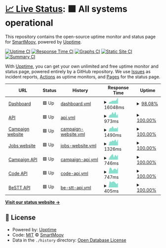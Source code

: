 # [📈 Live Status](https://status.smart-moov.io): <!--live status--> **🟩 All systems operational**

This repository contains the open-source uptime monitor and status page for [SmartMoov](https://www.smart-moov.fr), powered by [Upptime](https://github.com/upptime/upptime).

[![Uptime CI](https://github.com/smart-moov/upptime/workflows/Uptime%20CI/badge.svg)](https://github.com/smart-moov/upptime/actions?query=workflow%3A%22Uptime+CI%22)
[![Response Time CI](https://github.com/smart-moov/upptime/workflows/Response%20Time%20CI/badge.svg)](https://github.com/smart-moov/upptime/actions?query=workflow%3A%22Response+Time+CI%22)
[![Graphs CI](https://github.com/smart-moov/upptime/workflows/Graphs%20CI/badge.svg)](https://github.com/smart-moov/upptime/actions?query=workflow%3A%22Graphs+CI%22)
[![Static Site CI](https://github.com/smart-moov/upptime/workflows/Static%20Site%20CI/badge.svg)](https://github.com/smart-moov/upptime/actions?query=workflow%3A%22Static+Site+CI%22)
[![Summary CI](https://github.com/smart-moov/upptime/workflows/Summary%20CI/badge.svg)](https://github.com/smart-moov/upptime/actions?query=workflow%3A%22Summary+CI%22)

With [Upptime](https://upptime.js.org), you can get your own unlimited and free uptime monitor and status page, powered entirely by a GitHub repository. We use [Issues](https://github.com/smart-moov/upptime/issues) as incident reports, [Actions](https://github.com/smart-moov/upptime/actions) as uptime monitors, and [Pages](https://status.smart-moov.io) for the status page.

<!--start: status pages-->
<!-- This summary is generated by Upptime (https://github.com/upptime/upptime) -->
<!-- Do not edit this manually, your changes will be overwritten -->
<!-- prettier-ignore -->
| URL | Status | History | Response Time | Uptime |
| --- | ------ | ------- | ------------- | ------ |
| <img alt="" src="https://icons.duckduckgo.com/ip3/app.smart-moov.io.ico" height="13"> [Dashboard](https://app.smart-moov.io) | 🟩 Up | [dashboard.yml](https://github.com/smart-moov/upptime/commits/HEAD/history/dashboard.yml) | <details><summary><img alt="Response time graph" src="./graphs/dashboard/response-time-week.png" height="20"> 16048ms</summary><br><a href="https://status.smart-moov.io/history/dashboard"><img alt="Response time 6576" src="https://img.shields.io/endpoint?url=https%3A%2F%2Fraw.githubusercontent.com%2Fsmart-moov%2Fupptime%2FHEAD%2Fapi%2Fdashboard%2Fresponse-time.json"></a><br><a href="https://status.smart-moov.io/history/dashboard"><img alt="24-hour response time 24359" src="https://img.shields.io/endpoint?url=https%3A%2F%2Fraw.githubusercontent.com%2Fsmart-moov%2Fupptime%2FHEAD%2Fapi%2Fdashboard%2Fresponse-time-day.json"></a><br><a href="https://status.smart-moov.io/history/dashboard"><img alt="7-day response time 16048" src="https://img.shields.io/endpoint?url=https%3A%2F%2Fraw.githubusercontent.com%2Fsmart-moov%2Fupptime%2FHEAD%2Fapi%2Fdashboard%2Fresponse-time-week.json"></a><br><a href="https://status.smart-moov.io/history/dashboard"><img alt="30-day response time 18282" src="https://img.shields.io/endpoint?url=https%3A%2F%2Fraw.githubusercontent.com%2Fsmart-moov%2Fupptime%2FHEAD%2Fapi%2Fdashboard%2Fresponse-time-month.json"></a><br><a href="https://status.smart-moov.io/history/dashboard"><img alt="1-year response time 6678" src="https://img.shields.io/endpoint?url=https%3A%2F%2Fraw.githubusercontent.com%2Fsmart-moov%2Fupptime%2FHEAD%2Fapi%2Fdashboard%2Fresponse-time-year.json"></a></details> | <details><summary><a href="https://status.smart-moov.io/history/dashboard">98.08%</a></summary><a href="https://status.smart-moov.io/history/dashboard"><img alt="All-time uptime 99.11%" src="https://img.shields.io/endpoint?url=https%3A%2F%2Fraw.githubusercontent.com%2Fsmart-moov%2Fupptime%2FHEAD%2Fapi%2Fdashboard%2Fuptime.json"></a><br><a href="https://status.smart-moov.io/history/dashboard"><img alt="24-hour uptime 86.55%" src="https://img.shields.io/endpoint?url=https%3A%2F%2Fraw.githubusercontent.com%2Fsmart-moov%2Fupptime%2FHEAD%2Fapi%2Fdashboard%2Fuptime-day.json"></a><br><a href="https://status.smart-moov.io/history/dashboard"><img alt="7-day uptime 98.08%" src="https://img.shields.io/endpoint?url=https%3A%2F%2Fraw.githubusercontent.com%2Fsmart-moov%2Fupptime%2FHEAD%2Fapi%2Fdashboard%2Fuptime-week.json"></a><br><a href="https://status.smart-moov.io/history/dashboard"><img alt="30-day uptime 94.58%" src="https://img.shields.io/endpoint?url=https%3A%2F%2Fraw.githubusercontent.com%2Fsmart-moov%2Fupptime%2FHEAD%2Fapi%2Fdashboard%2Fuptime-month.json"></a><br><a href="https://status.smart-moov.io/history/dashboard"><img alt="1-year uptime 99.10%" src="https://img.shields.io/endpoint?url=https%3A%2F%2Fraw.githubusercontent.com%2Fsmart-moov%2Fupptime%2FHEAD%2Fapi%2Fdashboard%2Fuptime-year.json"></a></details>
| <img alt="" src="https://icons.duckduckgo.com/ip3/api.smart-moov.io.ico" height="13"> [API](https://api.smart-moov.io/ping) | 🟩 Up | [api.yml](https://github.com/smart-moov/upptime/commits/HEAD/history/api.yml) | <details><summary><img alt="Response time graph" src="./graphs/api/response-time-week.png" height="20"> 973ms</summary><br><a href="https://status.smart-moov.io/history/api"><img alt="Response time 1052" src="https://img.shields.io/endpoint?url=https%3A%2F%2Fraw.githubusercontent.com%2Fsmart-moov%2Fupptime%2FHEAD%2Fapi%2Fapi%2Fresponse-time.json"></a><br><a href="https://status.smart-moov.io/history/api"><img alt="24-hour response time 990" src="https://img.shields.io/endpoint?url=https%3A%2F%2Fraw.githubusercontent.com%2Fsmart-moov%2Fupptime%2FHEAD%2Fapi%2Fapi%2Fresponse-time-day.json"></a><br><a href="https://status.smart-moov.io/history/api"><img alt="7-day response time 973" src="https://img.shields.io/endpoint?url=https%3A%2F%2Fraw.githubusercontent.com%2Fsmart-moov%2Fupptime%2FHEAD%2Fapi%2Fapi%2Fresponse-time-week.json"></a><br><a href="https://status.smart-moov.io/history/api"><img alt="30-day response time 952" src="https://img.shields.io/endpoint?url=https%3A%2F%2Fraw.githubusercontent.com%2Fsmart-moov%2Fupptime%2FHEAD%2Fapi%2Fapi%2Fresponse-time-month.json"></a><br><a href="https://status.smart-moov.io/history/api"><img alt="1-year response time 1062" src="https://img.shields.io/endpoint?url=https%3A%2F%2Fraw.githubusercontent.com%2Fsmart-moov%2Fupptime%2FHEAD%2Fapi%2Fapi%2Fresponse-time-year.json"></a></details> | <details><summary><a href="https://status.smart-moov.io/history/api">100.00%</a></summary><a href="https://status.smart-moov.io/history/api"><img alt="All-time uptime 99.87%" src="https://img.shields.io/endpoint?url=https%3A%2F%2Fraw.githubusercontent.com%2Fsmart-moov%2Fupptime%2FHEAD%2Fapi%2Fapi%2Fuptime.json"></a><br><a href="https://status.smart-moov.io/history/api"><img alt="24-hour uptime 100.00%" src="https://img.shields.io/endpoint?url=https%3A%2F%2Fraw.githubusercontent.com%2Fsmart-moov%2Fupptime%2FHEAD%2Fapi%2Fapi%2Fuptime-day.json"></a><br><a href="https://status.smart-moov.io/history/api"><img alt="7-day uptime 100.00%" src="https://img.shields.io/endpoint?url=https%3A%2F%2Fraw.githubusercontent.com%2Fsmart-moov%2Fupptime%2FHEAD%2Fapi%2Fapi%2Fuptime-week.json"></a><br><a href="https://status.smart-moov.io/history/api"><img alt="30-day uptime 100.00%" src="https://img.shields.io/endpoint?url=https%3A%2F%2Fraw.githubusercontent.com%2Fsmart-moov%2Fupptime%2FHEAD%2Fapi%2Fapi%2Fuptime-month.json"></a><br><a href="https://status.smart-moov.io/history/api"><img alt="1-year uptime 99.87%" src="https://img.shields.io/endpoint?url=https%3A%2F%2Fraw.githubusercontent.com%2Fsmart-moov%2Fupptime%2FHEAD%2Fapi%2Fapi%2Fuptime-year.json"></a></details>
| <img alt="" src="https://icons.duckduckgo.com/ip3/campaigns.smart-moov.io.ico" height="13"> [Campaign website](https://campaigns.smart-moov.io) | 🟩 Up | [campaign-website.yml](https://github.com/smart-moov/upptime/commits/HEAD/history/campaign-website.yml) | <details><summary><img alt="Response time graph" src="./graphs/campaign-website/response-time-week.png" height="20"> 1490ms</summary><br><a href="https://status.smart-moov.io/history/campaign-website"><img alt="Response time 1302" src="https://img.shields.io/endpoint?url=https%3A%2F%2Fraw.githubusercontent.com%2Fsmart-moov%2Fupptime%2FHEAD%2Fapi%2Fcampaign-website%2Fresponse-time.json"></a><br><a href="https://status.smart-moov.io/history/campaign-website"><img alt="24-hour response time 1869" src="https://img.shields.io/endpoint?url=https%3A%2F%2Fraw.githubusercontent.com%2Fsmart-moov%2Fupptime%2FHEAD%2Fapi%2Fcampaign-website%2Fresponse-time-day.json"></a><br><a href="https://status.smart-moov.io/history/campaign-website"><img alt="7-day response time 1490" src="https://img.shields.io/endpoint?url=https%3A%2F%2Fraw.githubusercontent.com%2Fsmart-moov%2Fupptime%2FHEAD%2Fapi%2Fcampaign-website%2Fresponse-time-week.json"></a><br><a href="https://status.smart-moov.io/history/campaign-website"><img alt="30-day response time 1454" src="https://img.shields.io/endpoint?url=https%3A%2F%2Fraw.githubusercontent.com%2Fsmart-moov%2Fupptime%2FHEAD%2Fapi%2Fcampaign-website%2Fresponse-time-month.json"></a><br><a href="https://status.smart-moov.io/history/campaign-website"><img alt="1-year response time 1310" src="https://img.shields.io/endpoint?url=https%3A%2F%2Fraw.githubusercontent.com%2Fsmart-moov%2Fupptime%2FHEAD%2Fapi%2Fcampaign-website%2Fresponse-time-year.json"></a></details> | <details><summary><a href="https://status.smart-moov.io/history/campaign-website">100.00%</a></summary><a href="https://status.smart-moov.io/history/campaign-website"><img alt="All-time uptime 99.99%" src="https://img.shields.io/endpoint?url=https%3A%2F%2Fraw.githubusercontent.com%2Fsmart-moov%2Fupptime%2FHEAD%2Fapi%2Fcampaign-website%2Fuptime.json"></a><br><a href="https://status.smart-moov.io/history/campaign-website"><img alt="24-hour uptime 100.00%" src="https://img.shields.io/endpoint?url=https%3A%2F%2Fraw.githubusercontent.com%2Fsmart-moov%2Fupptime%2FHEAD%2Fapi%2Fcampaign-website%2Fuptime-day.json"></a><br><a href="https://status.smart-moov.io/history/campaign-website"><img alt="7-day uptime 100.00%" src="https://img.shields.io/endpoint?url=https%3A%2F%2Fraw.githubusercontent.com%2Fsmart-moov%2Fupptime%2FHEAD%2Fapi%2Fcampaign-website%2Fuptime-week.json"></a><br><a href="https://status.smart-moov.io/history/campaign-website"><img alt="30-day uptime 100.00%" src="https://img.shields.io/endpoint?url=https%3A%2F%2Fraw.githubusercontent.com%2Fsmart-moov%2Fupptime%2FHEAD%2Fapi%2Fcampaign-website%2Fuptime-month.json"></a><br><a href="https://status.smart-moov.io/history/campaign-website"><img alt="1-year uptime 99.99%" src="https://img.shields.io/endpoint?url=https%3A%2F%2Fraw.githubusercontent.com%2Fsmart-moov%2Fupptime%2FHEAD%2Fapi%2Fcampaign-website%2Fuptime-year.json"></a></details>
| <img alt="" src="https://icons.duckduckgo.com/ip3/jobs.smart-moov.io.ico" height="13"> [Jobs website](https://jobs.smart-moov.io) | 🟩 Up | [jobs-website.yml](https://github.com/smart-moov/upptime/commits/HEAD/history/jobs-website.yml) | <details><summary><img alt="Response time graph" src="./graphs/jobs-website/response-time-week.png" height="20"> 1326ms</summary><br><a href="https://status.smart-moov.io/history/jobs-website"><img alt="Response time 1458" src="https://img.shields.io/endpoint?url=https%3A%2F%2Fraw.githubusercontent.com%2Fsmart-moov%2Fupptime%2FHEAD%2Fapi%2Fjobs-website%2Fresponse-time.json"></a><br><a href="https://status.smart-moov.io/history/jobs-website"><img alt="24-hour response time 1800" src="https://img.shields.io/endpoint?url=https%3A%2F%2Fraw.githubusercontent.com%2Fsmart-moov%2Fupptime%2FHEAD%2Fapi%2Fjobs-website%2Fresponse-time-day.json"></a><br><a href="https://status.smart-moov.io/history/jobs-website"><img alt="7-day response time 1326" src="https://img.shields.io/endpoint?url=https%3A%2F%2Fraw.githubusercontent.com%2Fsmart-moov%2Fupptime%2FHEAD%2Fapi%2Fjobs-website%2Fresponse-time-week.json"></a><br><a href="https://status.smart-moov.io/history/jobs-website"><img alt="30-day response time 1331" src="https://img.shields.io/endpoint?url=https%3A%2F%2Fraw.githubusercontent.com%2Fsmart-moov%2Fupptime%2FHEAD%2Fapi%2Fjobs-website%2Fresponse-time-month.json"></a><br><a href="https://status.smart-moov.io/history/jobs-website"><img alt="1-year response time 1458" src="https://img.shields.io/endpoint?url=https%3A%2F%2Fraw.githubusercontent.com%2Fsmart-moov%2Fupptime%2FHEAD%2Fapi%2Fjobs-website%2Fresponse-time-year.json"></a></details> | <details><summary><a href="https://status.smart-moov.io/history/jobs-website">100.00%</a></summary><a href="https://status.smart-moov.io/history/jobs-website"><img alt="All-time uptime 100.00%" src="https://img.shields.io/endpoint?url=https%3A%2F%2Fraw.githubusercontent.com%2Fsmart-moov%2Fupptime%2FHEAD%2Fapi%2Fjobs-website%2Fuptime.json"></a><br><a href="https://status.smart-moov.io/history/jobs-website"><img alt="24-hour uptime 100.00%" src="https://img.shields.io/endpoint?url=https%3A%2F%2Fraw.githubusercontent.com%2Fsmart-moov%2Fupptime%2FHEAD%2Fapi%2Fjobs-website%2Fuptime-day.json"></a><br><a href="https://status.smart-moov.io/history/jobs-website"><img alt="7-day uptime 100.00%" src="https://img.shields.io/endpoint?url=https%3A%2F%2Fraw.githubusercontent.com%2Fsmart-moov%2Fupptime%2FHEAD%2Fapi%2Fjobs-website%2Fuptime-week.json"></a><br><a href="https://status.smart-moov.io/history/jobs-website"><img alt="30-day uptime 100.00%" src="https://img.shields.io/endpoint?url=https%3A%2F%2Fraw.githubusercontent.com%2Fsmart-moov%2Fupptime%2FHEAD%2Fapi%2Fjobs-website%2Fuptime-month.json"></a><br><a href="https://status.smart-moov.io/history/jobs-website"><img alt="1-year uptime 100.00%" src="https://img.shields.io/endpoint?url=https%3A%2F%2Fraw.githubusercontent.com%2Fsmart-moov%2Fupptime%2FHEAD%2Fapi%2Fjobs-website%2Fuptime-year.json"></a></details>
| <img alt="" src="https://icons.duckduckgo.com/ip3/chatbot.smart-moov.io.ico" height="13"> [Campaign API](https://chatbot.smart-moov.io/ping) | 🟩 Up | [campaign-api.yml](https://github.com/smart-moov/upptime/commits/HEAD/history/campaign-api.yml) | <details><summary><img alt="Response time graph" src="./graphs/campaign-api/response-time-week.png" height="20"> 746ms</summary><br><a href="https://status.smart-moov.io/history/campaign-api"><img alt="Response time 752" src="https://img.shields.io/endpoint?url=https%3A%2F%2Fraw.githubusercontent.com%2Fsmart-moov%2Fupptime%2FHEAD%2Fapi%2Fcampaign-api%2Fresponse-time.json"></a><br><a href="https://status.smart-moov.io/history/campaign-api"><img alt="24-hour response time 921" src="https://img.shields.io/endpoint?url=https%3A%2F%2Fraw.githubusercontent.com%2Fsmart-moov%2Fupptime%2FHEAD%2Fapi%2Fcampaign-api%2Fresponse-time-day.json"></a><br><a href="https://status.smart-moov.io/history/campaign-api"><img alt="7-day response time 746" src="https://img.shields.io/endpoint?url=https%3A%2F%2Fraw.githubusercontent.com%2Fsmart-moov%2Fupptime%2FHEAD%2Fapi%2Fcampaign-api%2Fresponse-time-week.json"></a><br><a href="https://status.smart-moov.io/history/campaign-api"><img alt="30-day response time 772" src="https://img.shields.io/endpoint?url=https%3A%2F%2Fraw.githubusercontent.com%2Fsmart-moov%2Fupptime%2FHEAD%2Fapi%2Fcampaign-api%2Fresponse-time-month.json"></a><br><a href="https://status.smart-moov.io/history/campaign-api"><img alt="1-year response time 757" src="https://img.shields.io/endpoint?url=https%3A%2F%2Fraw.githubusercontent.com%2Fsmart-moov%2Fupptime%2FHEAD%2Fapi%2Fcampaign-api%2Fresponse-time-year.json"></a></details> | <details><summary><a href="https://status.smart-moov.io/history/campaign-api">100.00%</a></summary><a href="https://status.smart-moov.io/history/campaign-api"><img alt="All-time uptime 99.99%" src="https://img.shields.io/endpoint?url=https%3A%2F%2Fraw.githubusercontent.com%2Fsmart-moov%2Fupptime%2FHEAD%2Fapi%2Fcampaign-api%2Fuptime.json"></a><br><a href="https://status.smart-moov.io/history/campaign-api"><img alt="24-hour uptime 100.00%" src="https://img.shields.io/endpoint?url=https%3A%2F%2Fraw.githubusercontent.com%2Fsmart-moov%2Fupptime%2FHEAD%2Fapi%2Fcampaign-api%2Fuptime-day.json"></a><br><a href="https://status.smart-moov.io/history/campaign-api"><img alt="7-day uptime 100.00%" src="https://img.shields.io/endpoint?url=https%3A%2F%2Fraw.githubusercontent.com%2Fsmart-moov%2Fupptime%2FHEAD%2Fapi%2Fcampaign-api%2Fuptime-week.json"></a><br><a href="https://status.smart-moov.io/history/campaign-api"><img alt="30-day uptime 100.00%" src="https://img.shields.io/endpoint?url=https%3A%2F%2Fraw.githubusercontent.com%2Fsmart-moov%2Fupptime%2FHEAD%2Fapi%2Fcampaign-api%2Fuptime-month.json"></a><br><a href="https://status.smart-moov.io/history/campaign-api"><img alt="1-year uptime 99.99%" src="https://img.shields.io/endpoint?url=https%3A%2F%2Fraw.githubusercontent.com%2Fsmart-moov%2Fupptime%2FHEAD%2Fapi%2Fcampaign-api%2Fuptime-year.json"></a></details>
| <img alt="" src="https://icons.duckduckgo.com/ip3/code.smart-moov.io.ico" height="13"> [Code API](https://code.smart-moov.io/ping) | 🟩 Up | [code-api.yml](https://github.com/smart-moov/upptime/commits/HEAD/history/code-api.yml) | <details><summary><img alt="Response time graph" src="./graphs/code-api/response-time-week.png" height="20"> 747ms</summary><br><a href="https://status.smart-moov.io/history/code-api"><img alt="Response time 697" src="https://img.shields.io/endpoint?url=https%3A%2F%2Fraw.githubusercontent.com%2Fsmart-moov%2Fupptime%2FHEAD%2Fapi%2Fcode-api%2Fresponse-time.json"></a><br><a href="https://status.smart-moov.io/history/code-api"><img alt="24-hour response time 954" src="https://img.shields.io/endpoint?url=https%3A%2F%2Fraw.githubusercontent.com%2Fsmart-moov%2Fupptime%2FHEAD%2Fapi%2Fcode-api%2Fresponse-time-day.json"></a><br><a href="https://status.smart-moov.io/history/code-api"><img alt="7-day response time 747" src="https://img.shields.io/endpoint?url=https%3A%2F%2Fraw.githubusercontent.com%2Fsmart-moov%2Fupptime%2FHEAD%2Fapi%2Fcode-api%2Fresponse-time-week.json"></a><br><a href="https://status.smart-moov.io/history/code-api"><img alt="30-day response time 729" src="https://img.shields.io/endpoint?url=https%3A%2F%2Fraw.githubusercontent.com%2Fsmart-moov%2Fupptime%2FHEAD%2Fapi%2Fcode-api%2Fresponse-time-month.json"></a><br><a href="https://status.smart-moov.io/history/code-api"><img alt="1-year response time 698" src="https://img.shields.io/endpoint?url=https%3A%2F%2Fraw.githubusercontent.com%2Fsmart-moov%2Fupptime%2FHEAD%2Fapi%2Fcode-api%2Fresponse-time-year.json"></a></details> | <details><summary><a href="https://status.smart-moov.io/history/code-api">100.00%</a></summary><a href="https://status.smart-moov.io/history/code-api"><img alt="All-time uptime 99.99%" src="https://img.shields.io/endpoint?url=https%3A%2F%2Fraw.githubusercontent.com%2Fsmart-moov%2Fupptime%2FHEAD%2Fapi%2Fcode-api%2Fuptime.json"></a><br><a href="https://status.smart-moov.io/history/code-api"><img alt="24-hour uptime 100.00%" src="https://img.shields.io/endpoint?url=https%3A%2F%2Fraw.githubusercontent.com%2Fsmart-moov%2Fupptime%2FHEAD%2Fapi%2Fcode-api%2Fuptime-day.json"></a><br><a href="https://status.smart-moov.io/history/code-api"><img alt="7-day uptime 100.00%" src="https://img.shields.io/endpoint?url=https%3A%2F%2Fraw.githubusercontent.com%2Fsmart-moov%2Fupptime%2FHEAD%2Fapi%2Fcode-api%2Fuptime-week.json"></a><br><a href="https://status.smart-moov.io/history/code-api"><img alt="30-day uptime 100.00%" src="https://img.shields.io/endpoint?url=https%3A%2F%2Fraw.githubusercontent.com%2Fsmart-moov%2Fupptime%2FHEAD%2Fapi%2Fcode-api%2Fuptime-month.json"></a><br><a href="https://status.smart-moov.io/history/code-api"><img alt="1-year uptime 99.99%" src="https://img.shields.io/endpoint?url=https%3A%2F%2Fraw.githubusercontent.com%2Fsmart-moov%2Fupptime%2FHEAD%2Fapi%2Fcode-api%2Fuptime-year.json"></a></details>
| <img alt="" src="https://icons.duckduckgo.com/ip3/bestt.smart-moov.io.ico" height="13"> [BeSTT API](https://bestt.smart-moov.io/ping) | 🟩 Up | [be-stt-api.yml](https://github.com/smart-moov/upptime/commits/HEAD/history/be-stt-api.yml) | <details><summary><img alt="Response time graph" src="./graphs/be-stt-api/response-time-week.png" height="20"> 405ms</summary><br><a href="https://status.smart-moov.io/history/be-stt-api"><img alt="Response time 516" src="https://img.shields.io/endpoint?url=https%3A%2F%2Fraw.githubusercontent.com%2Fsmart-moov%2Fupptime%2FHEAD%2Fapi%2Fbe-stt-api%2Fresponse-time.json"></a><br><a href="https://status.smart-moov.io/history/be-stt-api"><img alt="24-hour response time 364" src="https://img.shields.io/endpoint?url=https%3A%2F%2Fraw.githubusercontent.com%2Fsmart-moov%2Fupptime%2FHEAD%2Fapi%2Fbe-stt-api%2Fresponse-time-day.json"></a><br><a href="https://status.smart-moov.io/history/be-stt-api"><img alt="7-day response time 405" src="https://img.shields.io/endpoint?url=https%3A%2F%2Fraw.githubusercontent.com%2Fsmart-moov%2Fupptime%2FHEAD%2Fapi%2Fbe-stt-api%2Fresponse-time-week.json"></a><br><a href="https://status.smart-moov.io/history/be-stt-api"><img alt="30-day response time 471" src="https://img.shields.io/endpoint?url=https%3A%2F%2Fraw.githubusercontent.com%2Fsmart-moov%2Fupptime%2FHEAD%2Fapi%2Fbe-stt-api%2Fresponse-time-month.json"></a><br><a href="https://status.smart-moov.io/history/be-stt-api"><img alt="1-year response time 516" src="https://img.shields.io/endpoint?url=https%3A%2F%2Fraw.githubusercontent.com%2Fsmart-moov%2Fupptime%2FHEAD%2Fapi%2Fbe-stt-api%2Fresponse-time-year.json"></a></details> | <details><summary><a href="https://status.smart-moov.io/history/be-stt-api">100.00%</a></summary><a href="https://status.smart-moov.io/history/be-stt-api"><img alt="All-time uptime 99.98%" src="https://img.shields.io/endpoint?url=https%3A%2F%2Fraw.githubusercontent.com%2Fsmart-moov%2Fupptime%2FHEAD%2Fapi%2Fbe-stt-api%2Fuptime.json"></a><br><a href="https://status.smart-moov.io/history/be-stt-api"><img alt="24-hour uptime 100.00%" src="https://img.shields.io/endpoint?url=https%3A%2F%2Fraw.githubusercontent.com%2Fsmart-moov%2Fupptime%2FHEAD%2Fapi%2Fbe-stt-api%2Fuptime-day.json"></a><br><a href="https://status.smart-moov.io/history/be-stt-api"><img alt="7-day uptime 100.00%" src="https://img.shields.io/endpoint?url=https%3A%2F%2Fraw.githubusercontent.com%2Fsmart-moov%2Fupptime%2FHEAD%2Fapi%2Fbe-stt-api%2Fuptime-week.json"></a><br><a href="https://status.smart-moov.io/history/be-stt-api"><img alt="30-day uptime 100.00%" src="https://img.shields.io/endpoint?url=https%3A%2F%2Fraw.githubusercontent.com%2Fsmart-moov%2Fupptime%2FHEAD%2Fapi%2Fbe-stt-api%2Fuptime-month.json"></a><br><a href="https://status.smart-moov.io/history/be-stt-api"><img alt="1-year uptime 99.98%" src="https://img.shields.io/endpoint?url=https%3A%2F%2Fraw.githubusercontent.com%2Fsmart-moov%2Fupptime%2FHEAD%2Fapi%2Fbe-stt-api%2Fuptime-year.json"></a></details>

<!--end: status pages-->

[**Visit our status website →**](https://status.smart-moov.io)

## 📄 License

- Powered by: [Upptime](https://github.com/upptime/upptime)
- Code: [MIT](./LICENSE) © [SmartMoov](https://www.smart-moov.fr)
- Data in the `./history` directory: [Open Database License](https://opendatacommons.org/licenses/odbl/1-0/)

